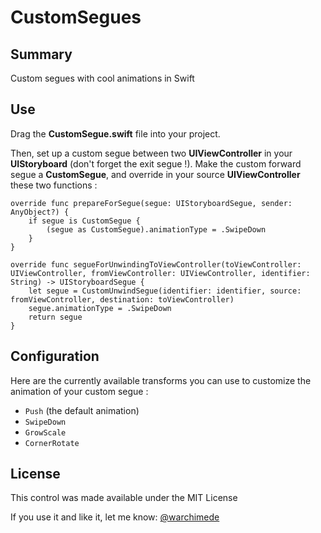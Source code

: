 CustomSegues
============

## Summary
Custom segues with cool animations in Swift

## Use
Drag the **CustomSegue.swift** file into your project.

Then, set up a custom segue between two **UIViewController** in your **UIStoryboard** (don't forget the exit segue !).
Make the custom forward segue a **CustomSegue**, and override in your source **UIViewController** these two functions :

    override func prepareForSegue(segue: UIStoryboardSegue, sender: AnyObject?) {
        if segue is CustomSegue {
            (segue as CustomSegue).animationType = .SwipeDown
        }
    }

    override func segueForUnwindingToViewController(toViewController: UIViewController, fromViewController: UIViewController, identifier: String) -> UIStoryboardSegue {
        let segue = CustomUnwindSegue(identifier: identifier, source: fromViewController, destination: toViewController)
        segue.animationType = .SwipeDown
        return segue
    }

## Configuration
Here are the currently available transforms you can use to customize the animation
of your custom segue :

  + `Push` (the default animation)
  + `SwipeDown`
  + `GrowScale`
  + `CornerRotate`

## License
This control was made available under the MIT License

If you use it and like it, let me know: [@warchimede](http://twitter.com/warchimede)
